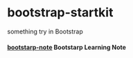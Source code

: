 # bootstrap-startkit
something try in Bootstrap 

#### [bootstarp-note] Bootstarp Learning Note
 
[bootstarp-note]: <https://github.com/sean1093/learning-note/blob/master/framework/bootstrap-learning-note.md>